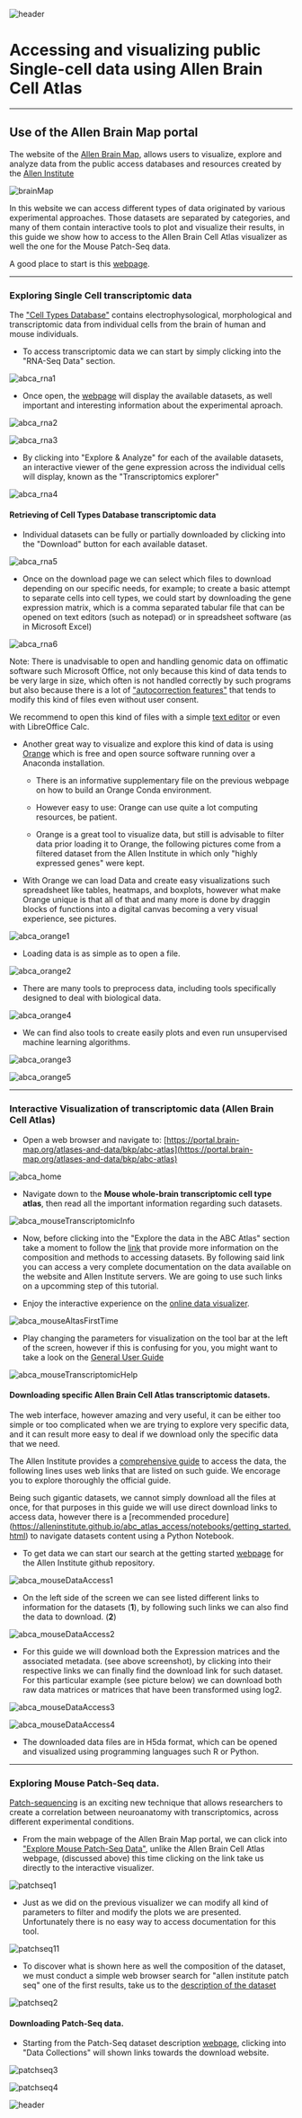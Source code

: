 
![header](/Tutoriales-IFC/assets/header.png)

# Accessing and visualizing public Single-cell data using Allen Brain Cell Atlas

___

## Use of the Allen Brain Map portal

The website of the [Allen Brain Map](https://portal.brain-map.org/), allows users to visualize, explore and analyze data from the public access databases and resources created by the [Allen Institute](https://alleninstitute.org/)

![brainMap](/Tutoriales-IFC/assets/scneuropics/portal.png)

In this website we can access different types of data originated by various experimental approaches. Those datasets are separated by categories, and many of them contain interactive tools to plot and visualize their results, in this guide we show how to access to the Allen Brain Cell Atlas visualizer as well the one for the Mouse Patch-Seq data.

A good place to start is this [webpage](https://portal.brain-map.org/atlases-and-data). 

---

### Exploring Single Cell transcriptomic data

The ["Cell Types Database"](https://celltypes.brain-map.org/) contains electrophysological, morphological and transcriptomic data from individual cells from the brain of human and mouse individuals.

- To access transcriptomic data we can start by simply clicking into the "RNA-Seq Data" section. 

![abca_rna1](/Tutoriales-IFC/assets/scneuropics/rna1.png)

- Once open, the [webpage](https://portal.brain-map.org/atlases-and-data/rnaseq) will display the available datasets, as well important and interesting information about the experimental aproach.

![abca_rna2](/Tutoriales-IFC/assets/scneuropics/rna2.png)

![abca_rna3](/Tutoriales-IFC/assets/scneuropics/rna3.png)

- By clicking into "Explore & Analyze" for each of the available datasets, an interactive viewer of the gene expression across the individual cells will display, known as the "Transcriptomics explorer"

![abca_rna4](/Tutoriales-IFC/assets/scneuropics/rna4.png)

#### Retrieving of Cell Types Database transcriptomic data

- Individual datasets can be fully or partially downloaded by clicking into the "Download" button for each available dataset. 

![abca_rna5](/Tutoriales-IFC/assets/scneuropics/rna5.png)

- Once on the download page we can select which files to download depending on our specific needs, for example; to create a basic attempt to separate cells into cell types, we could start by downloading the gene expression matrix, which is a comma separated tabular file that can be opened on text editors (such as notepad) or in spreadsheet software (as in Microsoft Excel)

![abca_rna6](/Tutoriales-IFC/assets/scneuropics/rna6.png)

Note: There is unadvisable to open and handling genomic data on offimatic software such Microsoft Office, not only because this kind of data tends to be very large in size, which often is not handled correctly by such programs but also because there is a lot of ["autocorrection features"](https://www.nature.com/articles/d41586-021-02211-4#:~:text=They%20found%20that%20one%2Dfifth,perpetuated%20and%20distort%20further%20analyses.) that tends to modify this kind of files even without user consent.

We recommend to open this kind of files with a simple [text editor](https://en.wikipedia.org/wiki/List_of_text_editors) or even with LibreOffice Calc. 

- Another great way to visualize and explore this kind of data is using [Orange](https://orangedatamining.com/) which is free and open source software running over a Anaconda installation.

    - There is an informative supplementary file on the previous webpage on how to build an Orange Conda environment. 
    
    - However easy to use: Orange can use quite a lot computing resources, be patient.

    - Orange is a great tool to visualize data, but still is advisable to filter data prior loading it to Orange, the following pictures come from a filtered dataset from the Allen Institute in which only "highly expressed genes" were kept.

- With Orange we can load Data and create easy visualizations such spreadsheet like tables, heatmaps, and boxplots, however what make Orange unique is that all of that and many more is done by draggin blocks of functions into a digital canvas becoming a very visual experience, see pictures.

![abca_orange1](/Tutoriales-IFC/assets/scneuropics/orange1.png)

- Loading data is as simple as to open a file.

![abca_orange2](/Tutoriales-IFC/assets/scneuropics/orange2.png)
    
- There are many tools to preprocess data, including tools specifically designed to deal with biological data.

![abca_orange4](/Tutoriales-IFC/assets/scneuropics/orange4.png)

- We can find also tools to create easily plots and even run unsupervised machine learning algorithms.

![abca_orange3](/Tutoriales-IFC/assets/scneuropics/orange3.png)

![abca_orange5](/Tutoriales-IFC/assets/scneuropics/orange5.png)


---

### Interactive Visualization of transcriptomic data (Allen Brain Cell Atlas)

- Open a web browser and navigate to: [https://portal.brain-map.org/atlases-and-data/bkp/abc-atlas](https://portal.brain-map.org/atlases-and-data/bkp/abc-atlas)

![abca_home](/Tutoriales-IFC/assets/scneuropics/abca1.png)

- Navigate down to the **Mouse whole-brain transcriptomic cell type atlas**, then read all the important information regarding such datasets.

![abca_mouseTranscriptomicInfo](/Tutoriales-IFC/assets/scneuropics/abca2.png)

- Now, before clicking into the "Explore the data in the ABC Atlas" section take a moment to follow the [link](https://alleninstitute.github.io/abc_atlas_access/intro.html) that provide more information on the composition and methods to accessing datasets. By following said link you can access a very complete documentation on the data available on the website and Allen Institute servers. We are going to use such links on a upcomming step of this tutorial.

- Enjoy the interactive experience on the [online data visualizer](https://knowledge.brain-map.org/data/LVDBJAW8BI5YSS1QUBG/explore).

![abca_mouseAltasFirstTime](/Tutoriales-IFC/assets/scneuropics/abca-warning.png)

- Play changing the parameters for visualization on the tool bar at the left of the screen, however if this is confusing for you, you might want to take a look on the [General User Guide](https://community.brain-map.org/t/introducing-the-allen-brain-cell-atlas/2444)

![abca_mouseTranscriptomicHelp](/Tutoriales-IFC/assets/scneuropics/abca3.png)

#### Downloading specific Allen Brain Cell Atlas transcriptomic datasets.

The web interface, however amazing and very useful, it can be either too simple or too complicated when we are trying to explore very specific data, and it can result more easy to deal if we download only the specific data that we need.

The Allen Institute provides a [comprehensive guide](https://alleninstitute.github.io/abc_atlas_access/notebooks/getting_started.html) to access the data, the following lines uses web links that are listed on such guide. We encorage you to explore thoroughly the official guide.

Being such gigantic datasets, we cannot simply download all the files at once, for that purposes in this guide we will use direct download links to access data, however there is a [recommended procedure] (https://alleninstitute.github.io/abc_atlas_access/notebooks/getting_started.html) to navigate datasets content using a Python Notebook.

- To get data we can start our search at the getting started [webpage](https://alleninstitute.github.io/abc_atlas_access/notebooks/getting_started.html) for the Allen Institute github repository.

![abca_mouseDataAccess1](/Tutoriales-IFC/assets/scneuropics/data1.png)

- On the left side of the screen we can see listed different links to information for the datasets (**1**), by following such links we can also find the data to download. (**2**)

![abca_mouseDataAccess2](/Tutoriales-IFC/assets/scneuropics/data2.png)

- For this guide we will download both the Expression matrices and the associated metadata. (see above screenshot), by clicking into their respective links we can finally find the download link for such dataset. For this particular example (see picture below) we can download both raw data matrices or matrices that have been transformed using log2.

![abca_mouseDataAccess3](/Tutoriales-IFC/assets/scneuropics/data3.png)


![abca_mouseDataAccess4](/Tutoriales-IFC/assets/scneuropics/data4.png)

- The downloaded data files are in H5da format, which can be opened and visualized using programming languages such R or Python.

---

### Exploring Mouse Patch-Seq data.

[Patch-sequencing](https://en.wikipedia.org/wiki/Patch-sequencing) is an exciting new technique that allows researchers to create a correlation between neuroanatomy with transcriptomics, across different experimental conditions.

- From the main webpage of the Allen Brain Map portal, we can click into   ["Explore Mouse Patch-Seq Data"](https://knowledge.brain-map.org/data/1HEYEW7GMUKWIQW37BO/specimens), unlike the Allen Brain Cell Atlas webpage, (discussed above) this time clicking on the link take us directly to the interactive visualizer.

![patchseq1](/Tutoriales-IFC/assets/scneuropics/patch1.png)

- Just as we did on the previous visualizer we can modify all kind of parameters to filter and modify the plots we are presented. Unfortunately there is no easy way to access documentation for this tool. 

![patchseq11](/Tutoriales-IFC/assets/scneuropics/patch11.png)

- To discover what is shown here as well the composition of the dataset, we must conduct a simple web browser search for "allen institute patch seq" one of the first results, take us to the [description of the dataset](https://knowledge.brain-map.org/data/1HEYEW7GMUKWIQW37BO/summary)

![patchseq2](/Tutoriales-IFC/assets/scneuropics/patch2.png)

#### Downloading Patch-Seq data. 

- Starting from the Patch-Seq dataset description [webpage](https://knowledge.brain-map.org/data/1HEYEW7GMUKWIQW37BO/summary), clicking into "Data Collections" will shown links towards the download website.

![patchseq3](/Tutoriales-IFC/assets/scneuropics/patch3.png)

![patchseq4](/Tutoriales-IFC/assets/scneuropics/patch4.png)

![header](/Tutoriales-IFC/assets/header.png)

